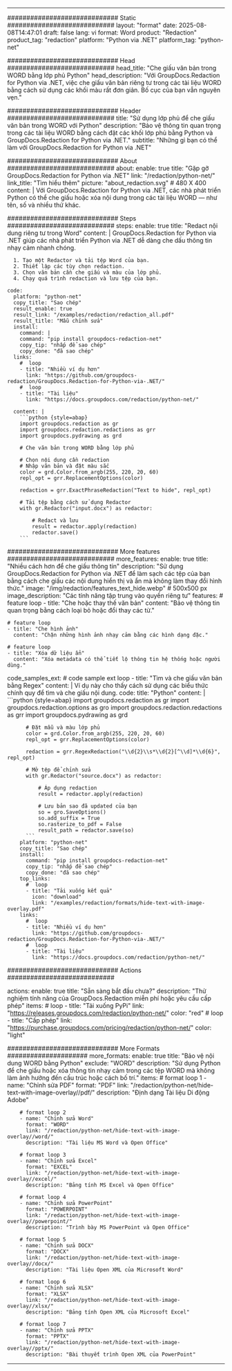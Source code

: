 
---
############################# Static ############################
layout: "format"
date:  2025-08-08T14:47:01
draft: false
lang: vi
format: Word
product: "Redaction"
product_tag: "redaction"
platform: "Python via .NET"
platform_tag: "python-net"

############################# Head ############################
head_title: "Che giấu văn bản trong WORD bằng lớp phủ Python"
head_description: "Với GroupDocs.Redaction for Python via .NET, việc che giấu văn bản riêng tư trong các tài liệu WORD bằng cách sử dụng các khối màu rất đơn giản. Bố cục của bạn vẫn nguyên vẹn."

############################# Header ############################
title: "Sử dụng lớp phủ để che giấu văn bản trong WORD với Python" 
description: "Bảo vệ thông tin quan trọng trong các tài liệu WORD bằng cách đặt các khối lớp phủ bằng Python và GroupDocs.Redaction for Python via .NET."
subtitle: "Những gì bạn có thể làm với GroupDocs.Redaction for Python via .NET" 

############################# About ############################
about:
    enable: true
    title: "Gặp gỡ GroupDocs.Redaction for Python via .NET"
    link: "/redaction/python-net/"
    link_title: "Tìm hiểu thêm"
    picture: "about_redaction.svg" # 480 X 400
    content: |
       Với GroupDocs.Redaction for Python via .NET, các nhà phát triển Python có thể che giấu hoặc xóa nội dung trong các tài liệu WORD — như tên, số và nhiều thứ khác.

############################# Steps ############################
steps:
    enable: true
    title: "Redact nội dung riêng tư trong Word"
    content: |
      GroupDocs.Redaction for Python via .NET giúp các nhà phát triển Python via .NET dễ dàng che dấu thông tin nhạy cảm nhanh chóng.
      
      1. Tạo một Redactor và tải tệp Word của bạn.
      2. Thiết lập các tùy chọn redaction.
      3. Chọn văn bản cần che giấu và màu của lớp phủ.
      4. Chạy quá trình redaction và lưu tệp của bạn.
   
    code:
      platform: "python-net"
      copy_title: "Sao chép"
      result_enable: true
      result_link: "/examples/redaction/redaction_all.pdf"
      result_title: "Mẫu chỉnh sửa"
      install:
        command: |
        command: "pip install groupdocs-redaction-net"
        copy_tip: "nhấp để sao chép"
        copy_done: "đã sao chép"
      links:
        #  loop
        - title: "Nhiều ví dụ hơn"
          link: "https://github.com/groupdocs-redaction/GroupDocs.Redaction-for-Python-via-.NET/"
        #  loop
        - title: "Tài liệu"
          link: "https://docs.groupdocs.com/redaction/python-net/"
          
      content: |
        ```python {style=abap}
        import groupdocs.redaction as gr
        import groupdocs.redaction.redactions as grr
        import groupdocs.pydrawing as grd

        # Che văn bản trong WORD bằng lớp phủ

        # Chọn nội dung cần redaction
        # Nhập văn bản và đặt màu sắc
        color = grd.Color.from_argb(255, 220, 20, 60)
        repl_opt = grr.ReplacementOptions(color)
                
        redaction = grr.ExactPhraseRedaction("Text to hide", repl_opt)

        # Tải tệp bằng cách sử dụng Redactor
        with gr.Redactor("input.docx") as redactor:

            # Redact và lưu
            result = redactor.apply(redaction)
            redactor.save()
        ```            


############################# More features ############################
more_features:
  enable: true
  title: "Nhiều cách hơn để che giấu thông tin"
  description: "Sử dụng GroupDocs.Redaction for Python via .NET để làm sạch các tệp của bạn bằng cách che giấu các nội dung hiển thị và ẩn mà không làm thay đổi hình thức."
  image: "/img/redaction/features_text_hide.webp" # 500x500 px
  image_description: "Các tính năng tập trung vào quyền riêng tư"
  features:
    # feature loop
    - title: "Che hoặc thay thế văn bản"
      content: "Bảo vệ thông tin quan trọng bằng cách loại bỏ hoặc đổi thay các từ."

    # feature loop
    - title: "Che hình ảnh"
      content: "Chặn những hình ảnh nhạy cảm bằng các hình dạng đặc."

    # feature loop
    - title: "Xóa dữ liệu ẩn"
      content: "Xóa metadata có thể tiết lộ thông tin hệ thống hoặc người dùng."
      
  code_samples_ext:
    # code sample ext loop
    - title: "Tìm và che giấu văn bản bằng Regex"
      content: |
        Ví dụ này cho thấy cách sử dụng các biểu thức chính quy để tìm và che giấu nội dung.
      code:
        title: "Python"
        content: |
          ```python {style=abap}
          import groupdocs.redaction as gr
          import groupdocs.redaction.options as gro
          import groupdocs.redaction.redactions as grr
          import groupdocs.pydrawing as grd

          # Đặt mẫu và màu lớp phủ
          color = grd.Color.from_argb(255, 220, 20, 60)
          repl_opt = grr.ReplacementOptions(color)

          redaction = grr.RegexRedaction("\\d{2}\\s*\\d{2}[^\\d]*\\d{6}", repl_opt)

          # Mở tệp để chỉnh sửa
          with gr.Redactor("source.docx") as redactor:

              # Áp dụng redaction
              result = redactor.apply(redaction)

              # Lưu bản sao đã updated của bạn
              so = gro.SaveOptions()
              so.add_suffix = True
              so.rasterize_to_pdf = False
              result_path = redactor.save(so)
          ```
        platform: "python-net"
        copy_title: "Sao chép"
        install:
          command: "pip install groupdocs-redaction-net"
          copy_tip: "nhấp để sao chép"
          copy_done: "đã sao chép"
        top_links:
          #  loop
          - title: "Tải xuống kết quả"
            icon: "download"
            link: "/examples/redaction/formats/hide-text-with-image-overlay.pdf"
        links:
          #  loop
          - title: "Nhiều ví dụ hơn"
            link: "https://github.com/groupdocs-redaction/GroupDocs.Redaction-for-Python-via-.NET/"
          #  loop
          - title: "Tài liệu"
            link: "https://docs.groupdocs.com/redaction/python-net/"


############################# Actions ############################

actions:
  enable: true
  title: "Sẵn sàng bắt đầu chưa?"
  description: "Thử nghiệm tính năng của GroupDocs.Redaction miễn phí hoặc yêu cầu cấp phép"
  items:
    #  loop
    - title: "Tải xuống PyPi"
      link: "https://releases.groupdocs.com/redaction/python-net/"
      color: "red"
        #  loop
    - title: "Cấp phép"
      link: "https://purchase.groupdocs.com/pricing/redaction/python-net/"
      color: "light"


############################# More Formats #####################
more_formats:
    enable: true
    title: "Bảo vệ nội dung WORD bằng Python"
    exclude: "WORD"
    description: "Sử dụng Python để che giấu hoặc xóa thông tin nhạy cảm trong các tệp WORD mà không làm ảnh hưởng đến cấu trúc hoặc cách bố trí."
    items: 
        # format loop 1
        - name: "Chỉnh sửa PDF"
          format: "PDF"
          link: "/redaction/python-net/hide-text-with-image-overlay//pdf/"
          description: "Định dạng Tài liệu Di động Adobe"

        # format loop 2
        - name: "Chỉnh sửa Word"
          format: "WORD"
          link: "/redaction/python-net/hide-text-with-image-overlay//word/"
          description: "Tài liệu MS Word và Open Office"
          
        # format loop 3
        - name: "Chỉnh sửa Excel"
          format: "EXCEL"
          link: "/redaction/python-net/hide-text-with-image-overlay//excel/"
          description: "Bảng tính MS Excel và Open Office"

        # format loop 4
        - name: "Chỉnh sửa PowerPoint"
          format: "POWERPOINT"
          link: "/redaction/python-net/hide-text-with-image-overlay//powerpoint/"
          description: "Trình bày MS PowerPoint và Open Office"

        # format loop 5
        - name: "Chỉnh sửa DOCX"
          format: "DOCX"
          link: "/redaction/python-net/hide-text-with-image-overlay//docx/"
          description: "Tài liệu Open XML của Microsoft Word"
          
        # format loop 6
        - name: "Chỉnh sửa XLSX"
          format: "XLSX"
          link: "/redaction/python-net/hide-text-with-image-overlay//xlsx/"
          description: "Bảng tính Open XML của Microsoft Excel"
          
        # format loop 7
        - name: "Chỉnh sửa PPTX"
          format: "PPTX"
          link: "/redaction/python-net/hide-text-with-image-overlay//pptx/"
          description: "Bài thuyết trình Open XML của PowerPoint"


---
